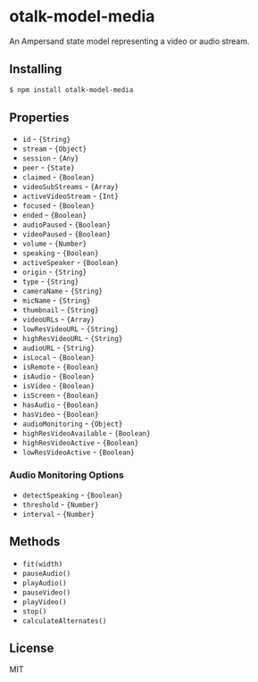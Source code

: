 # otalk-model-media

An Ampersand state model representing a video or audio stream.

## Installing

```sh
$ npm install otalk-model-media
```

## Properties

- `id` - `{String}`
- `stream` - `{Object}`
- `session` - `{Any}`
- `peer` - `{State}`
- `claimed` - `{Boolean}`
- `videoSubStreams` - `{Array}`
- `activeVideoStream` - `{Int}`
- `focused` - `{Boolean}`
- `ended` - `{Boolean}`
- `audioPaused` - `{Boolean}`
- `videoPaused` - `{Boolean}`
- `volume` - `{Number}`
- `speaking` - `{Boolean}`
- `activeSpeaker` - `{Boolean}`
- `origin` - `{String}`
- `type` - `{String}`
- `cameraName` - `{String}`
- `micName` - `{String}`
- `thumbnail` - `{String}`
- `videoURLs` - `{Array}`
- `lowResVideoURL` - `{String}`
- `highResVideoURL` - `{String}`
- `audioURL` - `{String}`
- `isLocal` - `{Boolean}`
- `isRemote` - `{Boolean}`
- `isAudio` - `{Boolean}`
- `isVideo` - `{Boolean}`
- `isScreen` - `{Boolean}`
- `hasAudio` - `{Boolean}`
- `hasVideo` - `{Boolean}`
- `audioMonitoring` - `{Object}`
- `highResVideoAvailable` - `{Boolean}`
- `highResVideoActive` - `{Boolean}`
- `lowResVideoActive` - `{Boolean}`

### Audio Monitoring Options

- `detectSpeaking` - `{Boolean}`
- `threshold` - `{Number}`
- `interval` - `{Number}`

## Methods

- `fit(width)`
- `pauseAudio()`
- `playAudio()`
- `pauseVideo()`
- `playVideo()`
- `stop()`
- `calculateAlternates()`

## License

MIT
